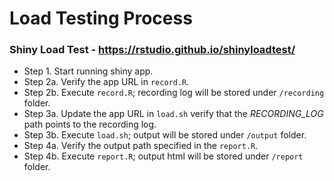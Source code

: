# Load Testing Process
### Shiny Load Test - https://rstudio.github.io/shinyloadtest/

- Step 1.  Start running shiny app.
- Step 2a. Verify the app URL in `record.R`.
- Step 2b. Execute `record.R`; recording log will be stored under `/recording` folder.
- Step 3a. Update the app URL in `load.sh` verify that the *RECORDING_LOG* path points to the recording log.
- Step 3b. Execute `load.sh`; output will be stored under `/output` folder.
- Step 4a. Verify the output path specified in the `report.R`.
- Step 4b. Execute `report.R`; output html will be stored under `/report` folder.
